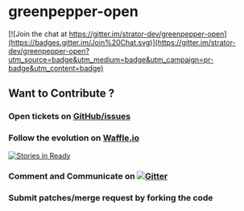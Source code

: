 # greenpepper-open

[![Join the chat at https://gitter.im/strator-dev/greenpepper-open](https://badges.gitter.im/Join%20Chat.svg)](https://gitter.im/strator-dev/greenpepper-open?utm_source=badge&utm_medium=badge&utm_campaign=pr-badge&utm_content=badge)

## Want to Contribute ? 

### Open tickets on [GitHub/issues](https://github.com/strator-dev/greenpepper-open/issues)

### Follow the evolution on [Waffle.io](https://waffle.io/strator-dev/greenpepper-open) 

[![Stories in Ready](https://badge.waffle.io/strator-dev/greenpepper-open.png?label=ready&title=Ready)](http://waffle.io/strator-dev/greenpepper-open)

### Comment and Communicate on [![Gitter](https://badges.gitter.im/Join%20Chat.svg)](https://gitter.im/strator-dev/greenpepper-open?utm_source=badge&utm_medium=badge&utm_campaign=pr-badge&utm_content=badge)

### Submit patches/merge request by forking the code


